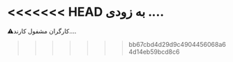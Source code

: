 <<<<<<< HEAD
به زودی ....
=======
⚠کارگران مشفول کارند....
>>>>>>> bb67cbd4d29d9c4904456068a64d14eb59bcd8c6
